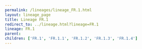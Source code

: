 ```yaml
---
permalink: /lineages/lineage_FR.1.html
layout: lineage_page
title: Lineage FR.1
redirect_to: ../lineage.html?lineage=FR.1
lineage: FR.1
parent: 
children: ['FR.1', 'FR.1.1', 'FR.1.2', 'FR.1.3', 'FR.1.4']
---
```

